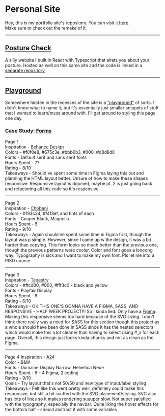 # Personal Site

Hey, this is my portfolio site's repository. You can visit it [here](https://abao929.github.io).  
Make sure to check out the remake of it.

---

## [Posture Check](https://abao929.github.io/posture-check/)

A silly website I built in React with Typescript that alrets you about your posture. Hosted as well on this same site and the code is linked in a [separate repository](https://github.com/abao929/posture-check)

---

## [Playground](https://abao929.github.io/html/playground/)

Somewhere hidden in the recesses of the site is a ["playground"](https://abao929.github.io/html/playground/) of sorts. I didn't know what to name it, but it's essentially just smaller snippets of stuff that I wanted to learn/mess around with. I'll get around to styling this page one day.

### Case Study: [Forms](https://abao929.github.io/html/playground/forms/forms.html)

Page 1  
Inspiration - [Behance Design](https://www.behance.net/gallery/139962237/Industrial-Design-Portfolio-2022)  
Colors - #f0f0e8, #675c3e, #bbb6b3, #000, #d8d8d0  
Fonts - Default serif and sans serif fonts  
Hours Spent - 7?  
Rating - 8/10  
Takeaways - Should've spent some time in Figma laying this out and planning the HTML layout better.
Unsure of how to make these shapes responsive.
Responsive layout is doomed, maybe pt. 2 is just going back
and refactoring all this code so it's responsive.

---

Page 2  
Inspiration - [Chobani](https://www.chobani.com/)  
Colors - #193c34, #f4f3ef, and tints of each  
Fonts - Cooper Black, Magnolia  
Hours Spent - 6  
Rating - 9/10  
Takeaways - Again should've spent some time in Figma first, though the layout was p simple. However, since I came up w the design, it was a bit harder than copying.
This form looks so much better than the previous one, though the previous patterns were cooler. Color and font goes a loooong way. Typography is sick and I want to make my own font. Pls let me into a RISD course.

---

Page 3  
Inspiration - [Tapestry](https://www.tapestry.com/)  
Colors - #ffcd00, #000, #fff3c0 - black and yellow  
Fonts - Playfair Display  
Hours Spent - 6  
Rating - 6/10  
Takeaways - OK THIS ONE'S GONNA HAVE A FIGMA, SASS, AND RESPONSIVE - HALF WEEK PROJECT!!! So I kinda lied. Only have a [Figma](https://www.figma.com/file/7cmxxP2rDHfeB6BYVRFCg5/Form-3?node-id=0%3A1). Making this responsive seems too hard because of the SVG sizing. I don't think there really was a need for SASS for this section though this project as a whole should have been done in SASS since it has the nested selectors which would make this a lot cleaner than having to select using #\_x for each page. Overall, this design just looks kinda chunky and not as clean as the Figma.

---

Page 4
Inspiration - [A24](https://www.a24films.com/)  
Color - B&W  
Fonts - Domaine Display Narrow, Helvetica Neue  
Hours Spent - 6 - 4 Figma, 2 coding  
Rating - 9/10  
Goals - Try layout that's not 50/50 and new type of input/label styling  
Takeaways - Felt like this went pretty well, definitely could make this responsive, but still a bit scuffed with the SVG placement/styling. SVG also has lots of lines so it makes rendering suuuper slow. Not super satisfied with the typography, especially the navbar. Quite liking the hover effects for the bottom half - should abstract it with some variables
